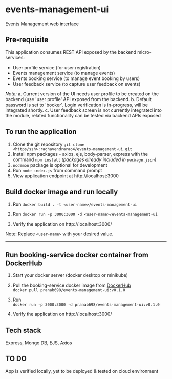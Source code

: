 # events-management-ui

Events Management web interface

## Pre-requisite

This application consumes REST API exposed by the backend micro-services:

- User profile service (for user registration)
- Events management service (to manage events)
- Events booking service (to manage event booking by users)
- User feedback service (to capture user feedback on events)

*Note:*
 a. Current version of the UI needs user profile to be created on the backend (use 'user profile' API exposed from the backend.
 b. Default password is set to 'booker'. Login verification is in-progress, will be integrated shortly.
 c. User feedback screen is not currently integrated into the module, related functionality can be tested via backend APIs exposed

## To run the application

1. Clone the git repository
`git clone <https/ssh>:raghavendrarao4/events-management-ui.git`
2. Install npm packages - axios, ejs, body-parser, express with the command `npm install` *(packages already included in `package.json`)*
3. `nodemon` package is optional for development
4. Run `node index.js` from command prompt
5. View application endpoint at http://localhost:3000

## Build docker image and run locally

1. Run `docker build . -t <user-name>/events-management-ui`

2. Run `docker run -p 3000:3000 -d <user-name>/events-management-ui`

3. Verify the application on http://localhost:3000/

Note: Replace `<user-name>` with your desired value.

---

## Run booking-service docker container from DockerHub

1. Start your docker server (docker desktop or minikube)
2. Pull the booking-service docker image from [DockerHub](https://hub.docker.com/repository/docker/pranab698/events-management-service/tags?page=1&ordering=last_updated) \
`docker pull pranab698/events-management-ui:v0.1.0`

3. Run \
`docker run -p 3000:3000 -d pranab698/events-management-ui:v0.1.0`

4. Verify the application on http://localhost:3000/


## Tech stack

Express, Mongo DB, EJS, Axios

## TO DO

App is verified locally, yet to be deployed & tested on cloud environment
